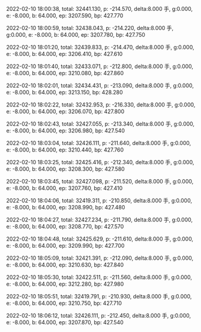 2022-02-10 18:00:38, total: 32441.130, p: -214.570, delta:8.000 手, g:0.000, e: -8.000, b: 64.000, ep: 3207.590, bp: 427.770

2022-02-10 18:00:59, total: 32438.043, p: -214.220, delta:8.000 手, g:0.000, e: -8.000, b: 64.000, ep: 3207.780, bp: 427.750

2022-02-10 18:01:20, total: 32439.833, p: -214.470, delta:8.000 手, g:0.000, e: -8.000, b: 64.000, ep: 3206.410, bp: 427.610

2022-02-10 18:01:40, total: 32433.071, p: -212.800, delta:8.000 手, g:0.000, e: -8.000, b: 64.000, ep: 3210.080, bp: 427.860

2022-02-10 18:02:01, total: 32434.431, p: -213.090, delta:8.000 手, g:0.000, e: -8.000, b: 64.000, ep: 3213.150, bp: 428.280

2022-02-10 18:02:22, total: 32432.953, p: -216.330, delta:8.000 手, g:0.000, e: -8.000, b: 64.000, ep: 3206.070, bp: 427.800

2022-02-10 18:02:43, total: 32427.055, p: -213.340, delta:8.000 手, g:0.000, e: -8.000, b: 64.000, ep: 3206.980, bp: 427.540

2022-02-10 18:03:04, total: 32426.111, p: -211.640, delta:8.000 手, g:0.000, e: -8.000, b: 64.000, ep: 3210.440, bp: 427.760

2022-02-10 18:03:25, total: 32425.416, p: -212.340, delta:8.000 手, g:0.000, e: -8.000, b: 64.000, ep: 3208.300, bp: 427.580

2022-02-10 18:03:45, total: 32427.098, p: -211.520, delta:8.000 手, g:0.000, e: -8.000, b: 64.000, ep: 3207.760, bp: 427.410

2022-02-10 18:04:06, total: 32419.311, p: -210.850, delta:8.000 手, g:0.000, e: -8.000, b: 64.000, ep: 3208.990, bp: 427.480

2022-02-10 18:04:27, total: 32427.234, p: -211.790, delta:8.000 手, g:0.000, e: -8.000, b: 64.000, ep: 3208.770, bp: 427.570

2022-02-10 18:04:48, total: 32425.629, p: -211.610, delta:8.000 手, g:0.000, e: -8.000, b: 64.000, ep: 3209.990, bp: 427.700

2022-02-10 18:05:09, total: 32421.391, p: -212.090, delta:8.000 手, g:0.000, e: -8.000, b: 64.000, ep: 3210.630, bp: 427.840

2022-02-10 18:05:30, total: 32422.511, p: -211.560, delta:8.000 手, g:0.000, e: -8.000, b: 64.000, ep: 3212.280, bp: 427.980

2022-02-10 18:05:51, total: 32419.791, p: -210.930, delta:8.000 手, g:0.000, e: -8.000, b: 64.000, ep: 3210.750, bp: 427.710

2022-02-10 18:06:12, total: 32426.111, p: -212.450, delta:8.000 手, g:0.000, e: -8.000, b: 64.000, ep: 3207.870, bp: 427.540